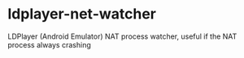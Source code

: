 # ldplayer-net-watcher
LDPlayer (Android Emulator) NAT process watcher, useful if the NAT process always crashing
